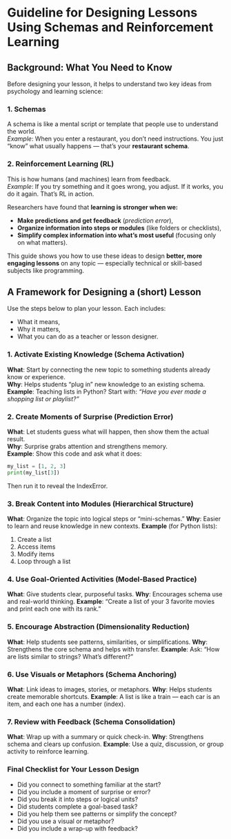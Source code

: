 # Guideline for Designing Lessons Using Schemas and Reinforcement Learning

## Background: What You Need to Know

Before designing your lesson, it helps to understand two key ideas from psychology and learning science:

### 1. **Schemas**  
A schema is like a mental script or template that people use to understand the world.  
*Example*: When you enter a restaurant, you don’t need instructions. You just “know” what usually happens — that’s your **restaurant schema**.

### 2. **Reinforcement Learning (RL)**  
This is how humans (and machines) learn from feedback.  
*Example*: If you try something and it goes wrong, you adjust. If it works, you do it again. That’s RL in action.

Researchers have found that **learning is stronger when we:**
- **Make predictions and get feedback** (*prediction error*),
- **Organize information into steps or modules** (like folders or checklists),
- **Simplify complex information into what’s most useful** (focusing only on what matters).

This guide shows you how to use these ideas to design **better, more engaging lessons** on any topic — especially technical or skill-based subjects like programming.

## A Framework for Designing a (short) Lesson

Use the steps below to plan your lesson. Each includes:
- What it means,
- Why it matters,
- What you can do as a teacher or lesson designer.

### 1. Activate Existing Knowledge (Schema Activation)

**What**: Start by connecting the new topic to something students already know or experience.  
**Why**: Helps students “plug in” new knowledge to an existing schema.  
**Example**: Teaching lists in Python? Start with:  *“Have you ever made a shopping list or playlist?”*

### 2. Create Moments of Surprise (Prediction Error)

**What**: Let students guess what will happen, then show them the actual result.  
**Why**: Surprise grabs attention and strengthens memory.  
**Example**: Show this code and ask what it does:  

```python
my_list = [1, 2, 3]
print(my_list[3])
```

Then run it to reveal the IndexError.

### 3. Break Content into Modules (Hierarchical Structure)

**What**: Organize the topic into logical steps or “mini-schemas.”
**Why**: Easier to learn and reuse knowledge in new contexts.
**Example** (for Python lists):

1.	Create a list
2.	Access items
3.	Modify items
4.	Loop through a list

### 4. Use Goal-Oriented Activities (Model-Based Practice)

**What**: Give students clear, purposeful tasks.
**Why**: Encourages schema use and real-world thinking.
**Example**: “Create a list of your 3 favorite movies and print each one with its rank.”

### 5. Encourage Abstraction (Dimensionality Reduction)

**What**: Help students see patterns, similarities, or simplifications.
**Why**: Strengthens the core schema and helps with transfer.
**Example**: Ask: “How are lists similar to strings? What’s different?”

### 6. Use Visuals or Metaphors (Schema Anchoring)

**What**: Link ideas to images, stories, or metaphors.
**Why**: Helps students create memorable shortcuts.
**Example**: A list is like a train — each car is an item, and each one has a number (index).

### 7. Review with Feedback (Schema Consolidation)

**What**: Wrap up with a summary or quick check-in.
**Why**: Strengthens schema and clears up confusion.
**Example**: Use a quiz, discussion, or group activity to reinforce learning.

### Final Checklist for Your Lesson Design

- Did you connect to something familiar at the start?
- Did you include a moment of surprise or error?
- Did you break it into steps or logical units?
- Did students complete a goal-based task?
- Did you help them see patterns or simplify the concept?
- Did you use a visual or metaphor?
- Did you include a wrap-up with feedback?

